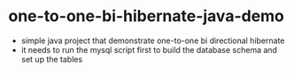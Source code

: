 # one-to-one-bi-hibernate-java-demo
- simple java project that demonstrate one-to-one bi directional hibernate
- it needs to run the mysql script first to build the database schema and set up the tables


